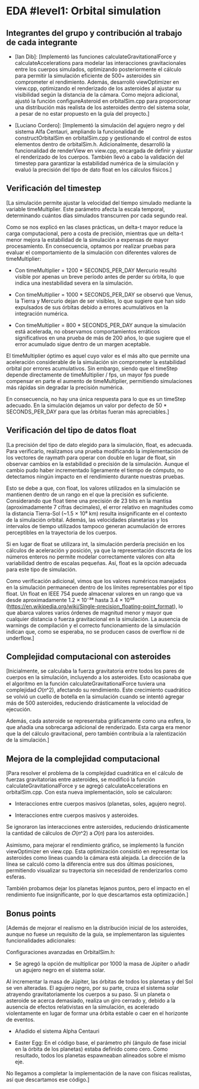 # EDA #level1: Orbital simulation

## Integrantes del grupo y contribución al trabajo de cada integrante

* [Ian Dib]: [Implementó las funciones calculateGravitationalForce y calculateAccelerations para modelar las interacciones gravitacionales entre los cuerpos simulados, optimizando posteriormente el cálculo para permitir la simulación eficiente de 500+ asteroides sin comprometer el rendimiento. Además, desarrolló viewOptimizer en view.cpp, optimizando el renderizado de los asteroides al ajustar su visibilidad según la distancia de la cámara. Como mejora adicional, ajustó la función configureAsteroid en orbitalSim.cpp para proporcionar una distribución más realista de los asteroides dentro del sistema solar, a pesar de no estar propuesto en la guía del proyecto.]

* [Luciano Cordero]: [Implementó la simulación del agujero negro y del sistema Alfa Centauri, ampliando la funcionalidad de constructOrbitalSim en orbitalSim.cpp y gestionando el control de estos elementos dentro de orbitalSim.h. Adicionalmente, desarrolló la funcionalidad de renderView en view.cpp, encargada de definir y ajustar el renderizado de los cuerpos. También llevó a cabo la validación del timestep para garantizar la estabilidad numérica de la simulación y evaluó la precisión del tipo de dato float en los cálculos físicos.]

## Verificación del timestep

[La simulación permite ajustar la velocidad del tiempo simulado mediante la variable timeMultiplier. Este parámetro afecta la escala temporal, determinando cuántos días simulados transcurren por cada segundo real.

Como se nos explicó en las clases prácticas, un delta-t mayor reduce la carga computacional, pero a costa de precisión, mientras que un delta-t menor mejora la estabilidad de la simulación a expensas de mayor procesamiento. En consecuencia, optamos por realizar pruebas para evaluar el comportamiento de la simulación con diferentes valores de timeMultiplier:

- Con timeMultiplier = 1200 * SECONDS_PER_DAY Mercurio resultó visible por apenas un breve período antes de perder su órbita, lo que indica una inestabilidad severa en la simulación.

- Con timeMultiplier = 1000 * SECONDS_PER_DAY se observó que Venus, la Tierra y Mercurio dejan de ser visibles, lo que sugiere que han sido expulsados de sus órbitas debido a errores acumulativos en la integración numérica.

- Con timeMultiplier = 800 * SECONDS_PER_DAY aunque la simulación está acelerada, no observamos comportamientos erráticos significativos en una prueba de más de 200 años, lo que sugiere que el error acumulado sigue dentro de un margen aceptable.

El timeMultiplier óptimo es aquel cuyo valor es el más alto que permite una aceleración considerable de la simulación sin comprometer la estabilidad orbital por errores acumulativos. Sin embargo, siendo que el timeStep depende directamente de timeMultiplier / fps, un mayor fps puede compensar en parte el aumento de timeMultiplier, permitiendo simulaciones más rápidas sin degradar la precisión numérica. 

En consecuencia, no hay una única respuesta para lo que es un timeStep adecuado. En la simulación dejamos un valor por defecto de 50 * SECONDS_PER_DAY para que las órbitas fueran más apreciables.]


## Verificación del tipo de datos float

[La precisión del tipo de dato elegido para la simulación, float, es adecuada. Para verificarlo, realizamos una prueba modificando la implementación de los vectores de raymath para operar con double en lugar de float, sin observar cambios en la estabilidad o precisión de la simulación. Aunque el cambio pudo haber incrementado ligeramente el tiempo de cómputo, no detectamos ningún impacto en el rendimiento durante nuestras pruebas.

Esto se debe a que, con float, los valores utilizados en la simulación se mantienen dentro de un rango en el que la precisión es suficiente. Considerando que float tiene una precisión de 23 bits en la mantisa (aproximadamente 7 cifras decimales), el error relativo en magnitudes como la distancia Tierra-Sol (~1.5 × 10⁸ km) resulta insignificante en el contexto de la simulación orbital. Además, las velocidades planetarias y los intervalos de tiempo utilizados tampoco generan acumulación de errores perceptibles en la trayectoria de los cuerpos.

Si en lugar de float se utilizara int, la simulación perdería precisión en los cálculos de aceleración y posición, ya que la representación discreta de los números enteros no permite modelar correctamente valores con alta variabilidad dentro de escalas pequeñas. Así, float es la opción adecuada para este tipo de simulación.

Como verificación adicional, vimos que los valores numéricos manejados en la simulación permanecen dentro de los límites representables por el tipo float. Un float en IEEE 754 puede almacenar valores en un rango que va desde aproximadamente 1.2 × 10⁻³⁸ hasta 3.4 × 10³⁸ (https://en.wikipedia.org/wiki/Single-precision_floating-point_format), lo que abarca valores varios órdenes de magnitud menor y mayor que cualquier distancia o fuerza gravitacional en la simulación. La ausencia de warnings de compilación y el correcto funcionamiento de la simulación indican que, como se esperaba, no se producen casos de overflow ni de underflow.]
## Complejidad computacional con asteroides

[Inicialmente, se calculaba la fuerza gravitatoria entre todos los pares de cuerpos en la simulación, incluyendo a los asteroides. Esto ocasionaba que el algoritmo en la función calculateGravitationalForce tuviera una complejidad 𝑂(𝑛^2), afectando su rendimiento. Este crecimiento cuadrático se volvió un cuello de botella en la simulación cuando se intentó agregar más de 500 asteroides, reduciendo drásticamente la velocidad de ejecución.

Además, cada asteroide se representaba gráficamente como una esfera, lo que añadía una sobrecarga adicional de renderizado. Esta carga era menor que la del cálculo gravitacional, pero también contribuía a la ralentización de la simulación.]

## Mejora de la complejidad computacional

[Para resolver el problema de la complejidad cuadrática en el cálculo de fuerzas gravitatorias entre asteroides, se modificó la función calculateGravitationalForce y se agregó calculateAccelerations en orbitalSim.cpp. Con esta nueva implementación, solo se calcularon:

- Interacciones entre cuerpos masivos (planetas, soles, agujero negro).

- Interacciones entre cuerpos masivos y asteroides.

Se ignoraron las interacciones entre asteroides, reduciendo drásticamente la cantidad de cálculos de 𝑂(𝑛^2) a 𝑂(𝑛) para los asteroides.

Asimismo, para mejorar el rendimiento gráfico, se implementó la función viewOptimizer en view.cpp. Esta optimización consistió en representar los asteroides como líneas cuando la cámara está alejada. La dirección de la línea se calculó como la diferencia entre sus dos últimas posiciones, permitiendo visualizar su trayectoria sin necesidad de renderizarlos como esferas.

También probamos dejar los planetas lejanos puntos, pero el impacto en el rendimiento fue insignificante, por lo que descartamos esta optimización.]

## Bonus points

[Además de mejorar el realismo en la distribución inicial de los asteroides, aunque no fuese un requisito de la guía, se implementaron las siguientes funcionalidades adicionales:

Configuraciones avanzadas en OrbitalSim.h:

- Se agregó la opción de multiplicar por 1000 la masa de Júpiter o añadir un agujero negro en el sistema solar.

Al incrementar la masa de Júpiter, las órbitas de todos los planetas y del Sol se ven alteradas. El agujero negro, por su parte, cruza el sistema solar atrayendo gravitatoriamente los cuerpos a su paso. Si un planeta o asteroide se acerca demasiado, realiza un giro cerrado y, debido a la ausencia de efectos relativistas en la simulación, es acelerado violentamente en lugar de formar una órbita estable o caer en el horizonte de eventos.

- Añadido el sistema Alpha Centauri

- Easter Egg: En el código base, el parámetro phi (ángulo de fase inicial en la órbita de los planetas) estaba definido como cero. Como resultado, todos los planetas espawneaban alineados sobre el mismo eje.

No llegamos a completar la implementación de la nave con físicas realistas, así que descartamos ese código.]
